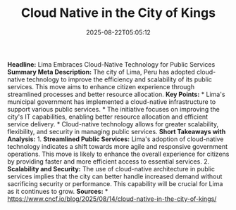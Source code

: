 ﻿---
title: "Cloud Native in the City of Kings"
date: "2025-08-22T05:05:12"
category: "Markets"
summary: ""
slug: "cloud native in the city of kings"
source_urls:
  - "https://www.cncf.io/blog/2025/08/14/cloud-native-in-the-city-of-kings/"
seo:
  title: "Cloud Native in the City of Kings | Hash n Hedge"
  description: ""
  keywords: ["news", "markets", "brief"]
---
**Headline:** Lima Embraces Cloud-Native Technology for Public Services  **Summary Meta Description:** The city of Lima, Peru has adopted cloud-native technology to improve the efficiency and scalability of its public services. This move aims to enhance citizen experience through streamlined processes and better resource allocation.  **Key Points:**  * Lima's municipal government has implemented a cloud-native infrastructure to support various public services. * The initiative focuses on improving the city's IT capabilities, enabling better resource allocation and efficient service delivery. * Cloud-native technology allows for greater scalability, flexibility, and security in managing public services.  **Short Takeaways with Analysis:**  1. **Streamlined Public Services:** Lima's adoption of cloud-native technology indicates a shift towards more agile and responsive government operations. This move is likely to enhance the overall experience for citizens by providing faster and more efficient access to essential services. 2. **Scalability and Security:** The use of cloud-native architecture in public services implies that the city can better handle increased demand without sacrificing security or performance. This capability will be crucial for Lima as it continues to grow.  **Sources:**  * https://www.cncf.io/blog/2025/08/14/cloud-native-in-the-city-of-kings/ 

